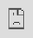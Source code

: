 ```yaml
---
layout: post
title: "레드벨벳 슬기가 Vlive에서 깜찍함을 뽐내며 트위터에서 트렌드를 이어가고 있다."
author: "undefined"
thumbnail: "https://www.allkpop.com/upload/2021/01/content/291405/thumb/1611947158-image.png"
tags: 
---
```



![image](https://www.allkpop.com/upload/2021/01/content/291405/1611947158-image.png)

지난 1월 29일 레드벨벳 슬기가 Vlive에 접속해 팬들과 함께 시간을 보내고 새해를 맞이하는 데일리 스케줄 차트를 만들었다.

슬기는 수천 명의 팬들과 함께 스케줄 플래너를 꾸미는 팬들과 함께 귀여움을 뽐냈다. 브이라이브를 진행하는 동안 동방신기 윤호와 함께 `아이니 미니` 뮤직비디오를 촬영할 당시 비하인드 에피소드까지 어린 시절의 다양한 이야기를 나눴다.


<div class="video_wrapper" style="padding-top: 56.25%;">
    <iframe src="https://vlive.tv/embed/234834?autoPlay=false" frameborder="no" scrolling="no" marginwidth="0" marginheight="0" width="100%" height="100%" allowfullscreen="" style="position: absolute; top: 0px; left: 0px; width: 100%; height: 100%;"></iframe>
</div>


슬기가 브이라이브를 방송하자마자 팬들은 그녀의 매력을 극복하지 못하고 SNS로 가져가 걸그룹 멤버의 다양한 사진과 짧은 클립을 공유했다. 팬들은 슬기가 친구들과 이야기를 나누듯 앉아 팬들과 이야기를 나누고, 머리처럼 다양한 화제를 나누는 것을 좋아했다.


<div class="video_wrapper" style="padding-top: 56.25%;">
    <iframe id="twitter-widget-0" scrolling="no" frameborder="0" allowtransparency="true" allowfullscreen="true" class="" style="position: static; visibility: visible; width: 550px; height: 807px; display: block; flex-grow: 1;" title="Twitter Tweet" src="https://platform.twitter.com/embed/index.html?creatorScreenName=allkpop&amp;dnt=false&amp;embedId=twitter-widget-0&amp;frame=false&amp;hideCard=false&amp;hideThread=false&amp;id=1355164297769312264&amp;lang=en&amp;origin=https%3A%2F%2Fwww.allkpop.com%2Farticle%2F2021%2F01%2Fred-velvets-seulgi-trends-on-twitter-as-she-shows-off-her-cuteness-on-vlive&amp;siteScreenName=allkpop&amp;theme=light&amp;widgetsVersion=ed20a2b%3A1601588405575&amp;width=550px" data-tweet-id="1355164297769312264"></iframe>
</div>



<div class="video_wrapper" style="padding-top: 56.25%;">
    <iframe id="twitter-widget-1" scrolling="no" frameborder="0" allowtransparency="true" allowfullscreen="true" class="" style="position: static; visibility: visible; width: 550px; height: 454px; display: block; flex-grow: 1;" title="Twitter Tweet" src="https://platform.twitter.com/embed/index.html?creatorScreenName=allkpop&amp;dnt=false&amp;embedId=twitter-widget-1&amp;frame=false&amp;hideCard=false&amp;hideThread=false&amp;id=1355170466701340674&amp;lang=en&amp;origin=https%3A%2F%2Fwww.allkpop.com%2Farticle%2F2021%2F01%2Fred-velvets-seulgi-trends-on-twitter-as-she-shows-off-her-cuteness-on-vlive&amp;siteScreenName=allkpop&amp;theme=light&amp;widgetsVersion=ed20a2b%3A1601588405575&amp;width=550px" data-tweet-id="1355170466701340674"></iframe>
</div>



<div class="video_wrapper" style="padding-top: 56.25%;">
    <iframe id="twitter-widget-2" scrolling="no" frameborder="0" allowtransparency="true" allowfullscreen="true" class="" style="position: static; visibility: visible; width: 550px; height: 466px; display: block; flex-grow: 1;" title="Twitter Tweet" src="https://platform.twitter.com/embed/index.html?creatorScreenName=allkpop&amp;dnt=false&amp;embedId=twitter-widget-2&amp;frame=false&amp;hideCard=false&amp;hideThread=false&amp;id=1355163530413150211&amp;lang=en&amp;origin=https%3A%2F%2Fwww.allkpop.com%2Farticle%2F2021%2F01%2Fred-velvets-seulgi-trends-on-twitter-as-she-shows-off-her-cuteness-on-vlive&amp;siteScreenName=allkpop&amp;theme=light&amp;widgetsVersion=ed20a2b%3A1601588405575&amp;width=550px" data-tweet-id="1355163530413150211"></iframe>
</div>



<div class="video_wrapper" style="padding-top: 56.25%;">
    <iframe id="twitter-widget-3" scrolling="no" frameborder="0" allowtransparency="true" allowfullscreen="true" class="" style="position: static; visibility: visible; width: 550px; height: 706px; display: block; flex-grow: 1;" title="Twitter Tweet" src="https://platform.twitter.com/embed/index.html?creatorScreenName=allkpop&amp;dnt=false&amp;embedId=twitter-widget-3&amp;frame=false&amp;hideCard=false&amp;hideThread=false&amp;id=1355161189672620034&amp;lang=en&amp;origin=https%3A%2F%2Fwww.allkpop.com%2Farticle%2F2021%2F01%2Fred-velvets-seulgi-trends-on-twitter-as-she-shows-off-her-cuteness-on-vlive&amp;siteScreenName=allkpop&amp;theme=light&amp;widgetsVersion=ed20a2b%3A1601588405575&amp;width=550px" data-tweet-id="1355161189672620034"></iframe>
</div>



<div class="video_wrapper" style="padding-top: 56.25%;">
    <iframe id="twitter-widget-4" scrolling="no" frameborder="0" allowtransparency="true" allowfullscreen="true" class="" style="position: static; visibility: visible; width: 550px; height: 489px; display: block; flex-grow: 1;" title="Twitter Tweet" src="https://platform.twitter.com/embed/index.html?creatorScreenName=allkpop&amp;dnt=false&amp;embedId=twitter-widget-4&amp;frame=false&amp;hideCard=false&amp;hideThread=false&amp;id=1355166483270279169&amp;lang=en&amp;origin=https%3A%2F%2Fwww.allkpop.com%2Farticle%2F2021%2F01%2Fred-velvets-seulgi-trends-on-twitter-as-she-shows-off-her-cuteness-on-vlive&amp;siteScreenName=allkpop&amp;theme=light&amp;widgetsVersion=ed20a2b%3A1601588405575&amp;width=550px" data-tweet-id="1355166483270279169"></iframe>
</div>
